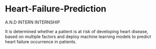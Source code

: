 # Heart-Failure-Prediction
A.N.D INTERN INTERNSHIP

It is determined whether a patient is at risk of developing heart disease, based on multiple factors and deploy machine learning models to predict heart failure occurrence in patients.
